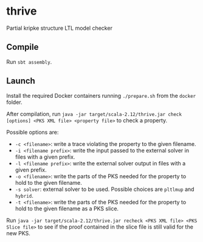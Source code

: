 # thrive
Partial kripke structure LTL model checker

## Compile

Run `sbt assembly`.

## Launch

Install the required Docker containers running `./prepare.sh`
from the `docker` folder.

After compilation, 
run `java -jar target/scala-2.12/thrive.jar check [options] <PKS XML file> <property file>` to check a property.

Possible options are:

* `-c <filename>`: write a trace violating the property to the given filename.
* `-i <filename prefix>`: write the input passed to the external solver in files with a given prefix.
* `-l <filename prefix>`: write the external solver output in files with a given prefix.
* `-o <filename>`: write the parts of the PKS needed for the property to hold to the given filename.
* `-s solver`: external solver to be used. Possible choices are `pltlmup` and `hybrid`.
* `-t <filename>`: write the parts of the PKS needed for the property to hold to the given filename as a PKS slice.

Run `java -jar target/scala-2.12/thrive.jar recheck <PKS XML file> <PKS Slice file>` to
see if the proof contained in the slice file is still valid for the new PKS.
